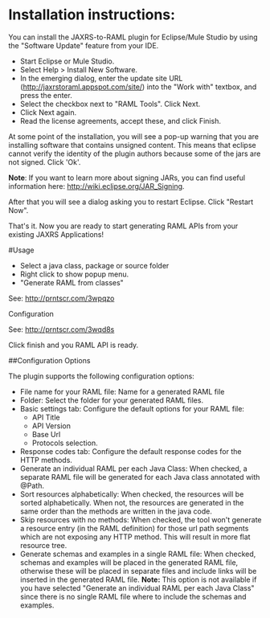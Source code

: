 # Installation instructions:

You can install the JAXRS-to-RAML plugin for Eclipse/Mule Studio by using the "Software Update" feature from your IDE.

- Start Eclipse or Mule Studio.
- Select Help > Install New Software.
- In the emerging dialog, enter the update site URL (http://jaxrstoraml.appspot.com/site/) into the "Work with" textbox, and press the enter.
- Select the checkbox next to "RAML Tools". Click Next.
- Click Next again.
- Read the license agreements, accept these, and click Finish.

At some point of the installation, you will see a pop-up warning that you are installing software that contains unsigned content.
This means that eclipse cannot verify the identity of the plugin authors because some of the jars are not signed. Click 'Ok'.

**Note**: If you want to learn more about signing JARs, you can find useful information here: http://wiki.eclipse.org/JAR_Signing.

After that you will see a dialog asking you to restart Eclipse. Click "Restart Now".

That's it. Now you are ready to start generating RAML APIs from your existing JAXRS Applications!

#Usage

- Select a java class, package or source folder
- Right click to show popup menu.
- "Generate RAML from classes"

See: http://prntscr.com/3wpqzo

Configuration

See: http://prntscr.com/3wqd8s


Click finish and you RAML API is ready.

##Configuration Options

The plugin supports the following configuration options:

- File name for your RAML file: Name for a generated RAML file
- Folder: Select the folder for your generated RAML files.
- Basic settings tab: Configure the default options for your RAML file:
  - API Title
  - API Version
  - Base Url
  - Protocols selection.
- Response codes tab: Configure the default response codes for the HTTP methods.
- Generate an individual RAML per each Java Class: When checked, a separate RAML file will be generated for each Java class annotated with @Path.
- Sort resources alphabetically: When checked, the resources will be sorted alphabetically. When not, the resources are generated in the same order than the methods are written in the java code.
- Skip resources with no methods: When checked, the tool won't generate a resource entry (in the RAML definition) for those url path segments which are not exposing any HTTP method. This will result in more flat resource tree.
- Generate schemas and examples in a single RAML file: When checked, schemas and examples will be placed in the generated RAML file,
 otherwise these will be placed in separate files and include links will be inserted in the generated RAML file. **Note:** This option is not available if you have selected "Generate an individual RAML per each Java Class" since there is no single RAML file where to include the schemas and examples.
